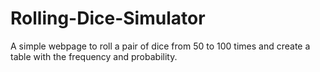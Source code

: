# Rolling-Dice-Simulator
A simple webpage to roll a pair of dice from 50 to 100 times and create a table with the frequency and probability.

